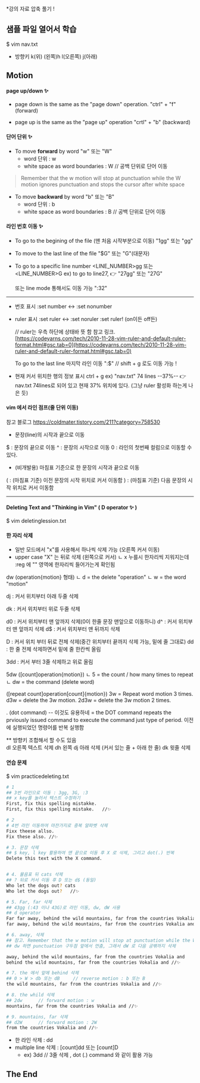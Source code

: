 ﻿*강의 자료 압축 풀기 ! 
## 샘플 파일 열어서 학습
$ vim nav.txt

* 방향키 
       k(위)
(왼쪽)h     l(오른쪽)
       j(아래)

## Motion  
#### page up/down ✨
* page down is the same as the "page down" operation.
  "ctrl" + "f" (forward)

* page up is the same as the "page up" operation
  "crtl" + "b" (backward) 

#### 단어 단위 ✨
* To move **forward** by word 
  "w" 또는 "W" 
  - word 단위 : w
  - white space as word boundaries : W     // 공백 단위로 단어 이동

> Remember that the w motion will stop at punctuation while the W motion ignores punctuation and stops the cursor after white space

* To move **backward** by word 
  "b" 또는 "B" 
  - word 단위 : b
  - white space as word boundaries : B    // 공백 단위로 단어 이동

#### 라인 번호 이동 ✨
* To go to the begining of the file (맨 처음 시작부분으로 이동)
  "1gg" 또는 "gg" 

* To move to the last line of the file 
  "$G" 또는 "G"(대문자)  

* To go to a specific line number 
  <LINE_NUMBER>gg 또는 <LINE_NUMBER>G
  ex) to go to line27, 👉 "27gg" 또는 "27G"       
  
  또는 line mode 통해서도 이동 가능 
  ":32<ENTER>"  

---

* 번호 표시 
  :set number <-> :set nonumber 
* ruler 표시 
  :set ruler <-> :set noruler
  :set ruler! (on이든 off든)  

  // ruler는 우측 하단에 상태바 뜻 함 
  참고 링크. [https://codeyarns.com/tech/2010-11-28-vim-ruler-and-default-ruler-format.html#gsc.tab=0](https://codeyarns.com/tech/2010-11-28-vim-ruler-and-default-ruler-format.html#gsc.tab=0)

  To go to the last line 마지막 라인 이동 
  ":$"     // shift + g 로도 이동 가능 ! 

* 현재 커서 위치한 행의 정보 표시 
  ctrl + g 
  ex) "nav.txt" 74 lines --37%--   👉 nav.txt 74lines로 되어 있고 현재 37% 위치에 있다. (그냥 ruler 활성화 하는게 나은 듯)  

#### vim 에서 라인 점프(줄 단위 이동)

참고 블로그 https://coldmater.tistory.com/211?category=758530

 * 문장(line)의 시작과 끝으로 이동  

$ : 문장의 끝으로 이동 
^ : 문장의 시작으로 이동 
0 : 라인의 첫번째 컬럼으로 이동할 수 있다.

* (비개발용) 마침표 기준으로 한 문장의 시작과 끝으로 이동 

( : (마침표 기준) 이전 문장의 시작 위치로 커서 이동함 
) : (마침표 기준) 다음 문장의 시작 위치로 커서 이동함

--- 
 
#### Deleting Text and "Thinking in Vim" ( D operator ✨ )
$ vim deletinglession.txt


#### 한 자리 삭제
  - 일반 모드에서 "x"를 사용해서 하나씩 삭제 가능 (오른쪽 커서 이동) 
  - upper case "X" 는 뒤로 삭제 (왼쪽으로 커서)
  ㄴ x 누를시 한자리씩 지워지는데 :reg 에 "" 영역에 한자리씩 들어가는게 확인됨

  dw (operation{motion} 형태) 
  ㄴ d = the delete "operation" 
  ㄴ w = the word "motion"

  dj : 커서 위치부터 아래 두줄 삭제

  dk : 커서 위치부터 위로 두줄 삭제

  d0 : 커서 위치부터 맨 앞까지 삭제(0이 한줄 문장 맨앞으로 이동하니)
  d^ : 커서 위치부터 맨 앞까지 삭제 
  d$ : 커서 위치부터 맨 뒤까지 삭제 

  D : 커서 위치 부터 뒤로 전체 삭제(중간 위치부터 끝까지 삭제 가능, 밑에 줄 그대로)
  dd : 한 줄 전체 삭제하면서 밑에 줄 한칸씩 올림
  
  3dd : 커서 부터 3줄 삭제하고 위로 올림 

  5dw ([count]operation{motion})
  ㄴ 5 = the count / how many times to repeat
  ㄴ dw = the command (delete word)

  ([repeat count]operation[count]{motion})
  3w = Repeat word motion 3 times.
  d3w = delete the 3w motion.
  2d3w = delete the 3w motion 2 times.

  . (dot command) -- 이것도 유용하네
  = the DOT command repeats the prviously issued command to execute the command just type of period.
    이전에 실행되었던 명령어를 반복 실행함

  ** 방향키 조합해서 할 수도 있음  
  dl 오른쪽 텍스트 삭제 
  dh 왼쪽 
  dj 아래 삭제 (커서 있는 줄 + 아래 한 줄)
  dk 윗줄 삭제

 #### 연습 문제 
 $ vim practicedeleting.txt

```bash
# 1
## 3번 라인으로 이동 : 3gg, 3G, :3
## x key를 눌러서 텍스트 수정하기 
First, fix this spelling mistakke.  
First, fix this spelling mistake.   //✨   

# 2
# 4번 라인 이동하여 마찬가지로 중복 알파벳 삭제 
Fixx theese allso.
Fix these also. //✨   

# 3. 문장 삭제 
## $ key, l key 활용하여 맨 끝으로 이동 후 X 로 삭제, 그리고 dot(.) 반복
Delete this text with the X command.


# 4. 물음표 뒤 cats 삭제
## ? 뒤로 커서 이동 후 D 또는 d$ (동일)
Who let the dogs out? cats
Who let the dogs out?   //✨   

# 5. Far, far 삭제 
## 43gg (:43 이나 43G)로 라인 이동, dw, dW 사용 
## d operator
Far far away, behind the wild mountains, far from the countries Vokalia and
far away, behind the wild mountains, far from the countries Vokalia and //✨ 

# 6. away, 삭제 
## 참고. Remember that the w motion will stop at punctuation while the W motion ignores punctuation and stops the cursor after white space. 
## dw 하면 punctuation 구두점 앞에서 먼춤, 그래서 dW 로 다음 공밲까지 삭제

away, behind the wild mountains, far from the countries Vokalia and
behind the wild mountains, far from the countries Vokalia and //✨ 

# 7. the 에서 앞에 behind 삭제
## 0 > W > db 또는 dB     // reverse motion : b 또는 B 
the wild mountains, far from the countries Vokalia and //✨ 

# 8. the whild 삭제 
## 2dw      // forward motion : w
mountains, far from the countries Vokalia and //✨

# 9. mountains, far 삭제
## d2W      // forward motion : 2W
from the countries Vokalia and //✨
``` 

- 한 라인 삭제 : dd
- multiple line 삭제 : [count]dd 또는 [count]D
  - ex) 3dd  // 3줄 삭제 , dot (.) command 와 같이 활용 가능

The End
---
